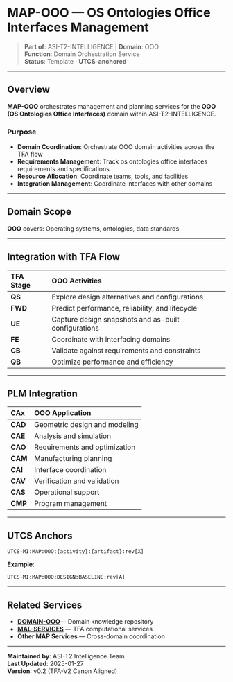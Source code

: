 # MAP-OOO — OS Ontologies Office Interfaces Management

> **Part of**: ASI-T2-INTELLIGENCE | **Domain**: OOO  
> **Function**: Domain Orchestration Service  
> **Status**: Template · **UTCS-anchored**

---

## Overview

**MAP-OOO** orchestrates management and planning services for the **OOO (OS Ontologies Office Interfaces)** domain within ASI-T2-INTELLIGENCE.

### Purpose

- **Domain Coordination**: Orchestrate OOO domain activities across the TFA flow
- **Requirements Management**: Track os ontologies office interfaces requirements and specifications
- **Resource Allocation**: Coordinate teams, tools, and facilities
- **Integration Management**: Coordinate interfaces with other domains

---

## Domain Scope

**OOO** covers:
Operating systems, ontologies, data standards

---

## Integration with TFA Flow

| TFA Stage | OOO Activities |
| :--- | :--- |
| **QS** | Explore design alternatives and configurations |
| **FWD** | Predict performance, reliability, and lifecycle |
| **UE** | Capture design snapshots and as-built configurations |
| **FE** | Coordinate with interfacing domains |
| **CB** | Validate against requirements and constraints |
| **QB** | Optimize performance and efficiency |

---

## PLM Integration

| CAx | OOO Application |
| :--- | :--- |
| **CAD** | Geometric design and modeling |
| **CAE** | Analysis and simulation |
| **CAO** | Requirements and optimization |
| **CAM** | Manufacturing planning |
| **CAI** | Interface coordination |
| **CAV** | Verification and validation |
| **CAS** | Operational support |
| **CMP** | Program management |

---

## UTCS Anchors

```
UTCS-MI:MAP:OOO:{activity}:{artifact}:rev[X]
```

**Example**:
```
UTCS-MI:MAP:OOO:DESIGN:BASELINE:rev[A]
```

---

## Related Services

- **[DOMAIN-OOO](../../DOMAINS/OOO-OS-Ontologies-Office-Interfaces/)**— Domain knowledge repository
- **[MAL-SERVICES](../../MAL-SERVICES/)** — TFA computational services
- **Other MAP Services** — Cross-domain coordination

---

**Maintained by**: ASI-T2 Intelligence Team  
**Last Updated**: 2025-01-27  
**Version**: v0.2 (TFA-V2 Canon Aligned)
